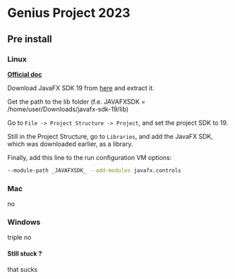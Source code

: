 # Genius Project 2023

## Pre install

### Linux

**[Official doc](https://openjfx.io/openjfx-docs/#install-javafx)**

Download JavaFX SDK 19 from [here](https://gluonhq.com/products/javafx/) and extract it.

Get the path to the lib folder (f.e. JAVAFXSDK = /home/user/Downloads/javafx-sdk-19/lib)

Go to ```File -> Project Structure -> Project```, and set the project SDK to 19.

Still in the Project Structure, go to ```Libraries```, and add the JavaFX SDK, which was downloaded earlier, as a
library.

Finally, add this line to the run configuration VM options:

```bash
--module-path _JAVAFXSDK_ --add-modules javafx.controls
```

### Mac

no

### Windows

triple no

#### Still stuck ?

that sucks